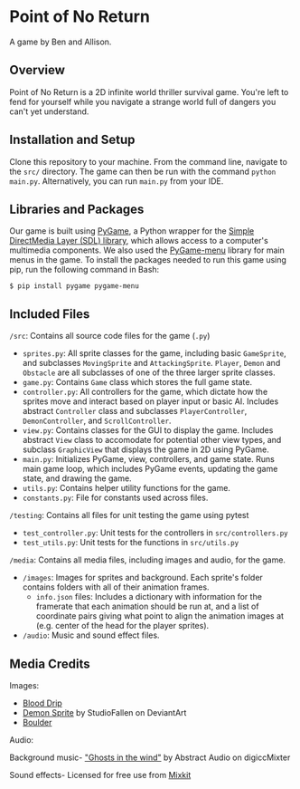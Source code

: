 # Point of No Return
A game by Ben and Allison.

## Overview
Point of No Return is a 2D infinite world thriller survival game. You're left to fend for yourself while you navigate a strange world full of dangers you can't yet understand.

## Installation and Setup
Clone this repository to your machine. From the command line, navigate to the `src/` directory. The game can then be run with the command `python main.py`. Alternatively, you can run `main.py` from your IDE.

## Libraries and Packages
Our game is built using [PyGame](https://www.pygame.org/), a Python wrapper for the [Simple DirectMedia Layer (SDL) library](https://www.libsdl.org/), which allows access to a computer's multimedia components. We also used the [PyGame-menu](https://pygame-menu.readthedocs.io/en/4.0.4/) library for main menus in the game. To install the packages needed to run this game using pip, run the following command in Bash:

`$ pip install pygame pygame-menu`

## Included Files
`/src`: Contains all source code files for the game (`.py`)
* `sprites.py`: All sprite classes for the game, including basic `GameSprite`, and subclasses `MovingSprite` and `AttackingSprite`. `Player`, `Demon` and `Obstacle` are all subclasses of one of the three larger sprite classes.
* `game.py`: Contains `Game` class which stores the full game state.
* `controller.py`: All controllers for the game, which dictate how the sprites move and interact based on player input or basic AI. Includes abstract `Controller` class and subclasses `PlayerController`, `DemonController`, and `ScrollController`.
* `view.py`: Contains classes for the GUI to display the game. Includes abstract `View` class to accomodate for potential other view types, and subclass `GraphicView` that displays the game in 2D using PyGame.
* `main.py`: Initializes PyGame, view, controllers, and game state. Runs main game loop, which includes PyGame events, updating the game state, and drawing the game.
* `utils.py`: Contains helper utility functions for the game.
* `constants.py`: File for constants used across files.

`/testing`: Contains all files for unit testing the game using pytest
* `test_controller.py`: Unit tests for the controllers in `src/controllers.py`
* `test_utils.py`: Unit tests for the functions in `src/utils.py`

`/media`: Contains all media files, including images and audio, for the game.
* `/images`: Images for sprites and background. Each sprite's folder contains folders with all of their animation frames.
    * `info.json` files: Includes a dictionary with information for the framerate that each animation should be run at, and a list of coordinate pairs giving what point to align the animation images at (e.g. center of the head for the player sprites).
* `/audio`: Music and sound effect files.

## Media Credits
Images:
* [Blood Drip](http://clipart-library.com/clipart/n897862.htm)
* [Demon Sprite](https://www.deviantart.com/studiofallen/art/Demon-Sprite-Sheet-437061869) by StudioFallen on DeviantArt
* [Boulder](https://line.17qq.com/articles/dkgkgkgdv_p5.html)

Audio:

Background music- ["Ghosts in the wind"](http://dig.ccmixter.org/files/Citizen_X0/29247) by Abstract Audio on digiccMixter

Sound effects- Licensed for free use from [Mixkit](https://mixkit.co/)

